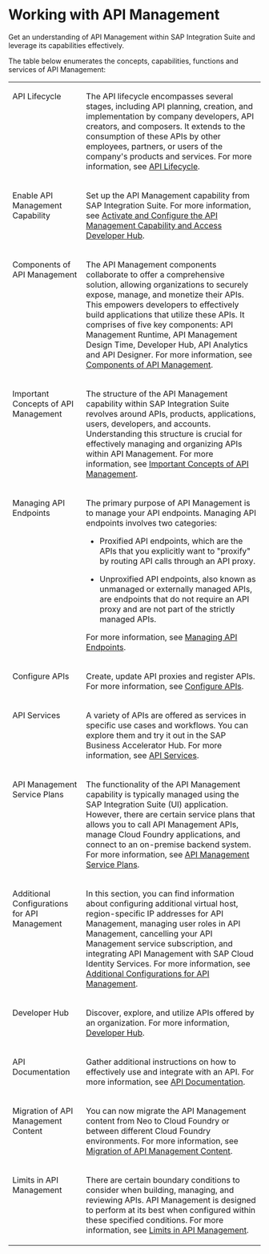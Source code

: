 <!-- loio321fb4df0e724285a4c34f5a767b0d3a -->

# Working with API Management

Get an understanding of API Management within SAP Integration Suite and leverage its capabilities effectively.

The table below enumerates the concepts, capabilities, functions and services of API Management:


<table>
<tr>
<td valign="top">

API Lifecycle

</td>
<td valign="top">

The API lifecycle encompasses several stages, including API planning, creation, and implementation by company developers, API creators, and composers. It extends to the consumption of these APIs by other employees, partners, or users of the company's products and services. For more information, see [API Lifecycle](api-lifecycle-5e8ea7d.md).

</td>
</tr>
<tr>
<td valign="top">

Enable API Management Capability

</td>
<td valign="top">

Set up the API Management capability from SAP Integration Suite. For more information, see [Activate and Configure the API Management Capability and Access Developer Hub](activate-and-configure-the-api-management-capability-and-access-developer-hub-f6eb433.md).

</td>
</tr>
<tr>
<td valign="top">

Components of API Management

</td>
<td valign="top">

The API Management components collaborate to offer a comprehensive solution, allowing organizations to securely expose, manage, and monetize their APIs. This empowers developers to effectively build applications that utilize these APIs. It comprises of five key components: API Management Runtime, API Management Design Time, Developer Hub, API Analytics and API Designer. For more information, see [Components of API Management](components-of-api-management-e02ae53.md).

</td>
</tr>
<tr>
<td valign="top">

Important Concepts of API Management

</td>
<td valign="top">

The structure of the API Management capability within SAP Integration Suite revolves around APIs, products, applications, users, developers, and accounts. Understanding this structure is crucial for effectively managing and organizing APIs within API Management. For more information, see [Important Concepts of API Management](important-concepts-of-api-management-414808b.md).

</td>
</tr>
<tr>
<td valign="top">

Managing API Endpoints

</td>
<td valign="top">

The primary purpose of API Management is to manage your API endpoints. Managing API endpoints involves two categories:

-   Proxified API endpoints, which are the APIs that you explicitly want to "proxify" by routing API calls through an API proxy.

-   Unproxified API endpoints, also known as unmanaged or externally managed APIs, are endpoints that do not require an API proxy and are not part of the strictly managed APIs.

For more information, see [Managing API Endpoints](managing-api-endpoints-ac794e4.md).

</td>
</tr>
<tr>
<td valign="top">

Configure APIs

</td>
<td valign="top">

Create, update API proxies and register APIs. For more information, see [Configure APIs](configure-apis-fdf5373.md).

</td>
</tr>
<tr>
<td valign="top">

API Services

</td>
<td valign="top">

A variety of APIs are offered as services in specific use cases and workflows. You can explore them and try it out in the SAP Business Accelerator Hub. For more information, see [API Services](api-services-007d50f.md).

</td>
</tr>
<tr>
<td valign="top">

API Management Service Plans

</td>
<td valign="top">

The functionality of the API Management capability is typically managed using the SAP Integration Suite \(UI\) application. However, there are certain service plans that allows you to call API Management APIs, manage Cloud Foundry applications, and connect to an on-premise backend system. For more information, see [API Management Service Plans](api-management-service-plans-e064663.md).

</td>
</tr>
<tr>
<td valign="top">

Additional Configurations for API Management

</td>
<td valign="top">

In this section, you can find information about configuring additional virtual host, region-specific IP addresses for API Management, managing user roles in API Management, cancelling your API Management service subscription, and integrating API Management with SAP Cloud Identity Services. For more information, see [Additional Configurations for API Management](additional-configurations-for-api-management-5ac63ab.md).

</td>
</tr>
<tr>
<td valign="top">

Developer Hub

</td>
<td valign="top">

Discover, explore, and utilize APIs offered by an organization. For more information, [Developer Hub](developer-hub-41f7c45.md).

</td>
</tr>
<tr>
<td valign="top">

API Documentation

</td>
<td valign="top">

Gather additional instructions on how to effectively use and integrate with an API. For more information, see [API Documentation](api-documentation-e26b332.md).

</td>
</tr>
<tr>
<td valign="top">

Migration of API Management Content

</td>
<td valign="top">

You can now migrate the API Management content from Neo to Cloud Foundry or between different Cloud Foundry environments. For more information, see [Migration of API Management Content](APIM-Migration/migration-of-api-management-content-d66b3e5.md).

</td>
</tr>
<tr>
<td valign="top">

Limits in API Management

</td>
<td valign="top">

There are certain boundary conditions to consider when building, managing, and reviewing APIs. API Management is designed to perform at its best when configured within these specified conditions. For more information, see [Limits in API Management](limits-in-api-management-f70f425.md).

</td>
</tr>
</table>

